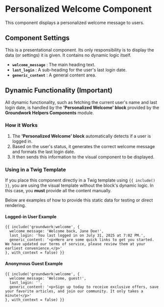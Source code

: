 
# Personalized Welcome Component

This component displays a personalized welcome message to users.

## Component Settings

This is a presentational component. Its only responsibility is to display the data (or settings) it is given. It contains no dynamic logic itself.

* **`welcome_message`** : The main heading text.
* **`last_login`** : A sub-heading for the user's last login date.
* **`generic_content`** : A general content area.

## Dynamic Functionality (Important)

All dynamic functionality, such as fetching the current user's name and last login date, is handled by the **'Personalized Welcome' block** provided by the **Groundwork Helpers Components** module.

### How it Works

1. The **'Personalized Welcome' block** automatically detects if a user is logged in.
2. Based on the user's status, it generates the correct welcome message and formats the last login date.
3. It then sends this information to the visual component to be displayed.

### Using in a Twig Template

If you place this component directly in a Twig template using `{{ include() }}`, you are using the visual template without the block's dynamic logic. In this case, you **must** provide all the content manually.

Below are examples of how to provide this static data for testing or direct rendering.

#### Logged-in User Example

```
{{ include('groundwork:welcome', {
  welcome_message: 'Welcome back, Jane Doe!',
  last_login: 'You last logged in on July 31, 2025 at 7:02 PM.',
  generic_content: '<p>Here are some quick links to get you started. We have updated our terms of service, please review them at your earliest convenience.</p>'
}, with_context = false) }}

```

#### Anonymous Guest Example

```
{{ include('groundwork:welcome', {
  welcome_message: 'Welcome, guest!',
  last_login: '',
  generic_content: '<p>Sign up today to receive exclusive offers, save your favorite articles, and join our community. It only takes a minute!</p>'
}, with_context = false) }}

```
